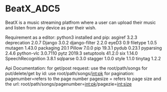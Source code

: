 # BeatX_ADC5
BeatX is a music streaming platfrom where a user can upload their music and listen from any device as per their wish.

Requirement as a editor:
python3 installed
and pip:
        asgiref           3.2.3
        deprecation       2.0.7
        Django            3.0.2
        django-filter     2.2.0
        eyeD3             0.9
        filetype          1.0.5
        mutagen           1.43.0
        packaging         20.1
        Pillow            7.0.0
        pip               19.3.1
        pydub             0.23.1
        pyparsing         2.4.6
        python-vlc        3.0.7110
        pytz              2019.3
        setuptools        41.2.0
        six               1.14.0
        SpeechRecognition 3.8.1
        sqlparse          0.3.0
        stagger           1.0.0
        style             1.1.0
        tinytag           1.2.2


Api Documentation:
     for get/post request: use the root/path/songs
     for put/delete/get by id: use root/path/songs/<int:pk>
     for pagination:
     pagenumber=refers to the page number 
     pagesize = refers to page size
        and the url: root/path/songs/pagenumber=<int:pk>/pagezie=<int:size>
